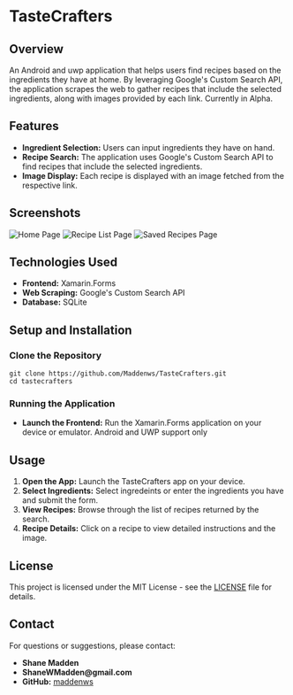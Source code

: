 <h1>TasteCrafters</h1>

<h2>Overview</h2>
<p>An Android and uwp application that helps users find recipes based on the ingredients they have at home. By leveraging Google's Custom Search API,
  the application scrapes the web to gather recipes that include the selected ingredients, along with images provided by each link. Currently in Alpha. </p>

<h2>Features</h2>
<ul>
  <li><b>Ingredient Selection:</b> Users can input ingredients they have on hand.</li>
  <li><b>Recipe Search:</b> The application uses Google's Custom Search API to find recipes that include the selected ingredients.</li>
  <li><b>Image Display:</b> Each recipe is displayed with an image fetched from the respective link.</li>
</ul>

<h2>Screenshots</h2>
<img src="" alt="Home Page">
<img src="" alt="Recipe List Page">
<img src="" alt="Saved Recipes Page">
<h2>Technologies Used</h2>
<ul>
  <li><b>Frontend:</b> Xamarin.Forms</li>
  <li><b>Web Scraping:</b> Google's Custom Search API</li>
  <li><b>Database:</b> SQLite </li>
</ul>

<h2>Setup and Installation</h2>

<h3>Clone the Repository</h3>
<pre><code>git clone https://github.com/Maddenws/TasteCrafters.git
cd tastecrafters
</code></pre>



<h3>Running the Application</h3>
<ul>
  <li><b>Launch the Frontend:</b> Run the Xamarin.Forms application on your device or emulator. Android and UWP support only</li>
</ul>

<h2>Usage</h2>
<ol>
  <li><b>Open the App:</b> Launch the TasteCrafters app on your device.</li>
  <li><b>Select Ingredients:</b> Select ingredeints or enter the ingredients you have and submit the form.</li>
  <li><b>View Recipes:</b> Browse through the list of recipes returned by the search.</li>
  <li><b>Recipe Details:</b> Click on a recipe to view detailed instructions and the image.</li>
</ol>


<h2>License</h2>
<p>This project is licensed under the MIT License - see the <a href="LICENSE">LICENSE</a> file for details.</p>

<h2>Contact</h2>
<p>For questions or suggestions, please contact:</p>
<ul>
  <li><b>Shane Madden</b></li>
  <li><b>ShaneWMadden@gmail.com</b></li>
  <li><b>GitHub:</b> <a href="https://github.com/maddenws">maddenws</a></li>
</ul>
